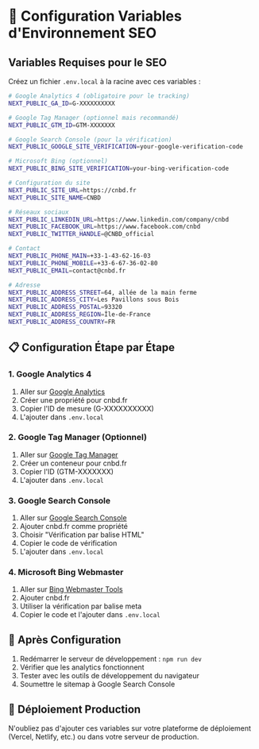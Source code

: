 # 🔧 Configuration Variables d'Environnement SEO

## Variables Requises pour le SEO

Créez un fichier `.env.local` à la racine avec ces variables :

```bash
# Google Analytics 4 (obligatoire pour le tracking)
NEXT_PUBLIC_GA_ID=G-XXXXXXXXXX

# Google Tag Manager (optionnel mais recommandé)
NEXT_PUBLIC_GTM_ID=GTM-XXXXXXX

# Google Search Console (pour la vérification)
NEXT_PUBLIC_GOOGLE_SITE_VERIFICATION=your-google-verification-code

# Microsoft Bing (optionnel)
NEXT_PUBLIC_BING_SITE_VERIFICATION=your-bing-verification-code

# Configuration du site
NEXT_PUBLIC_SITE_URL=https://cnbd.fr
NEXT_PUBLIC_SITE_NAME=CNBD

# Réseaux sociaux
NEXT_PUBLIC_LINKEDIN_URL=https://www.linkedin.com/company/cnbd
NEXT_PUBLIC_FACEBOOK_URL=https://www.facebook.com/cnbd
NEXT_PUBLIC_TWITTER_HANDLE=@CNBD_official

# Contact
NEXT_PUBLIC_PHONE_MAIN=+33-1-43-62-16-03
NEXT_PUBLIC_PHONE_MOBILE=+33-6-67-36-02-80
NEXT_PUBLIC_EMAIL=contact@cnbd.fr

# Adresse
NEXT_PUBLIC_ADDRESS_STREET=64, allée de la main ferme
NEXT_PUBLIC_ADDRESS_CITY=Les Pavillons sous Bois
NEXT_PUBLIC_ADDRESS_POSTAL=93320
NEXT_PUBLIC_ADDRESS_REGION=Île-de-France
NEXT_PUBLIC_ADDRESS_COUNTRY=FR
```

## 📋 Configuration Étape par Étape

### 1. Google Analytics 4
1. Aller sur [Google Analytics](https://analytics.google.com/)
2. Créer une propriété pour cnbd.fr
3. Copier l'ID de mesure (G-XXXXXXXXXX)
4. L'ajouter dans `.env.local`

### 2. Google Tag Manager (Optionnel)
1. Aller sur [Google Tag Manager](https://tagmanager.google.com/)
2. Créer un conteneur pour cnbd.fr
3. Copier l'ID (GTM-XXXXXXX)
4. L'ajouter dans `.env.local`

### 3. Google Search Console
1. Aller sur [Google Search Console](https://search.google.com/search-console)
2. Ajouter cnbd.fr comme propriété
3. Choisir "Vérification par balise HTML"
4. Copier le code de vérification
5. L'ajouter dans `.env.local`

### 4. Microsoft Bing Webmaster
1. Aller sur [Bing Webmaster Tools](https://www.bing.com/webmasters)
2. Ajouter cnbd.fr
3. Utiliser la vérification par balise meta
4. Copier le code et l'ajouter dans `.env.local`

## 🔄 Après Configuration

1. Redémarrer le serveur de développement : `npm run dev`
2. Vérifier que les analytics fonctionnent
3. Tester avec les outils de développement du navigateur
4. Soumettre le sitemap à Google Search Console

## 🚀 Déploiement Production

N'oubliez pas d'ajouter ces variables sur votre plateforme de déploiement (Vercel, Netlify, etc.) ou dans votre serveur de production. 